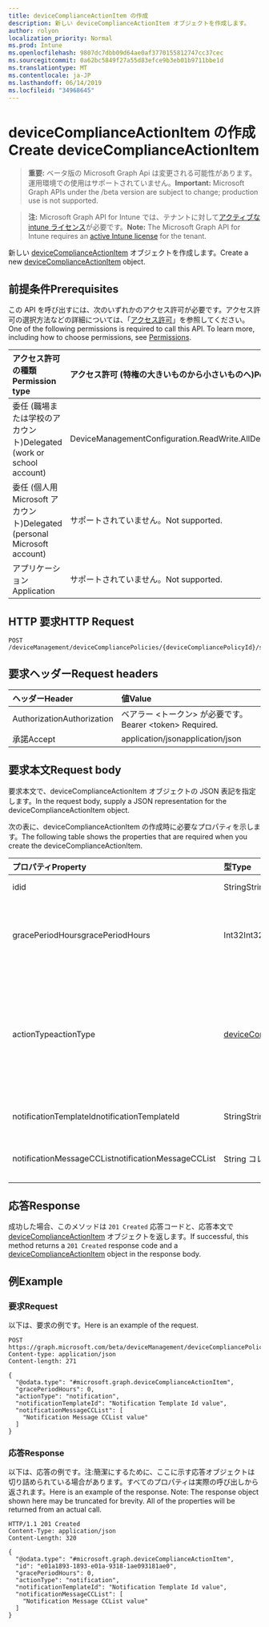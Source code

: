 ```yaml
---
title: deviceComplianceActionItem の作成
description: 新しい deviceComplianceActionItem オブジェクトを作成します。
author: rolyon
localization_priority: Normal
ms.prod: Intune
ms.openlocfilehash: 9807dc7dbb09d64ae0af3770155812747cc37cec
ms.sourcegitcommit: 0a62bc5849f27a55d83efce9b3eb01b9711bbe1d
ms.translationtype: MT
ms.contentlocale: ja-JP
ms.lasthandoff: 06/14/2019
ms.locfileid: "34968645"
---
```

# <a name="create-devicecomplianceactionitem"></a><span data-ttu-id="7e639-103">deviceComplianceActionItem の作成</span><span class="sxs-lookup"><span data-stu-id="7e639-103">Create deviceComplianceActionItem</span></span>

> <span data-ttu-id="7e639-104">**重要:** ベータ版の Microsoft Graph Api は変更される可能性があります。運用環境での使用はサポートされていません。</span><span class="sxs-lookup"><span data-stu-id="7e639-104">**Important:** Microsoft Graph APIs under the /beta version are subject to change; production use is not supported.</span></span>

> <span data-ttu-id="7e639-105">**注:** Microsoft Graph API for Intune では、テナントに対して[アクティブな intune ライセンス](https://go.microsoft.com/fwlink/?linkid=839381)が必要です。</span><span class="sxs-lookup"><span data-stu-id="7e639-105">**Note:** The Microsoft Graph API for Intune requires an [active Intune license](https://go.microsoft.com/fwlink/?linkid=839381) for the tenant.</span></span>

<span data-ttu-id="7e639-106">新しい [deviceComplianceActionItem](../resources/intune-deviceconfig-devicecomplianceactionitem.md) オブジェクトを作成します。</span><span class="sxs-lookup"><span data-stu-id="7e639-106">Create a new [deviceComplianceActionItem](../resources/intune-deviceconfig-devicecomplianceactionitem.md) object.</span></span>

## <a name="prerequisites"></a><span data-ttu-id="7e639-107">前提条件</span><span class="sxs-lookup"><span data-stu-id="7e639-107">Prerequisites</span></span>
<span data-ttu-id="7e639-p101">この API を呼び出すには、次のいずれかのアクセス許可が必要です。アクセス許可の選択方法などの詳細については、「[アクセス許可](/graph/permissions-reference)」を参照してください。</span><span class="sxs-lookup"><span data-stu-id="7e639-p101">One of the following permissions is required to call this API. To learn more, including how to choose permissions, see [Permissions](/graph/permissions-reference).</span></span>

|<span data-ttu-id="7e639-110">アクセス許可の種類</span><span class="sxs-lookup"><span data-stu-id="7e639-110">Permission type</span></span>|<span data-ttu-id="7e639-111">アクセス許可 (特権の大きいものから小さいものへ)</span><span class="sxs-lookup"><span data-stu-id="7e639-111">Permissions (from most to least privileged)</span></span>|
|:---|:---|
|<span data-ttu-id="7e639-112">委任 (職場または学校のアカウント)</span><span class="sxs-lookup"><span data-stu-id="7e639-112">Delegated (work or school account)</span></span>|<span data-ttu-id="7e639-113">DeviceManagementConfiguration.ReadWrite.All</span><span class="sxs-lookup"><span data-stu-id="7e639-113">DeviceManagementConfiguration.ReadWrite.All</span></span>|
|<span data-ttu-id="7e639-114">委任 (個人用 Microsoft アカウント)</span><span class="sxs-lookup"><span data-stu-id="7e639-114">Delegated (personal Microsoft account)</span></span>|<span data-ttu-id="7e639-115">サポートされていません。</span><span class="sxs-lookup"><span data-stu-id="7e639-115">Not supported.</span></span>|
|<span data-ttu-id="7e639-116">アプリケーション</span><span class="sxs-lookup"><span data-stu-id="7e639-116">Application</span></span>|<span data-ttu-id="7e639-117">サポートされていません。</span><span class="sxs-lookup"><span data-stu-id="7e639-117">Not supported.</span></span>|

## <a name="http-request"></a><span data-ttu-id="7e639-118">HTTP 要求</span><span class="sxs-lookup"><span data-stu-id="7e639-118">HTTP Request</span></span>
<!-- {
  "blockType": "ignored"
}
-->
``` http
POST /deviceManagement/deviceCompliancePolicies/{deviceCompliancePolicyId}/scheduledActionsForRule/{deviceComplianceScheduledActionForRuleId}/scheduledActionConfigurations
```

## <a name="request-headers"></a><span data-ttu-id="7e639-119">要求ヘッダー</span><span class="sxs-lookup"><span data-stu-id="7e639-119">Request headers</span></span>
|<span data-ttu-id="7e639-120">ヘッダー</span><span class="sxs-lookup"><span data-stu-id="7e639-120">Header</span></span>|<span data-ttu-id="7e639-121">値</span><span class="sxs-lookup"><span data-stu-id="7e639-121">Value</span></span>|
|:---|:---|
|<span data-ttu-id="7e639-122">Authorization</span><span class="sxs-lookup"><span data-stu-id="7e639-122">Authorization</span></span>|<span data-ttu-id="7e639-123">ベアラー &lt;トークン&gt; が必要です。</span><span class="sxs-lookup"><span data-stu-id="7e639-123">Bearer &lt;token&gt; Required.</span></span>|
|<span data-ttu-id="7e639-124">承諾</span><span class="sxs-lookup"><span data-stu-id="7e639-124">Accept</span></span>|<span data-ttu-id="7e639-125">application/json</span><span class="sxs-lookup"><span data-stu-id="7e639-125">application/json</span></span>|

## <a name="request-body"></a><span data-ttu-id="7e639-126">要求本文</span><span class="sxs-lookup"><span data-stu-id="7e639-126">Request body</span></span>
<span data-ttu-id="7e639-127">要求本文で、deviceComplianceActionItem オブジェクトの JSON 表記を指定します。</span><span class="sxs-lookup"><span data-stu-id="7e639-127">In the request body, supply a JSON representation for the deviceComplianceActionItem object.</span></span>

<span data-ttu-id="7e639-128">次の表に、deviceComplianceActionItem の作成時に必要なプロパティを示します。</span><span class="sxs-lookup"><span data-stu-id="7e639-128">The following table shows the properties that are required when you create the deviceComplianceActionItem.</span></span>

|<span data-ttu-id="7e639-129">プロパティ</span><span class="sxs-lookup"><span data-stu-id="7e639-129">Property</span></span>|<span data-ttu-id="7e639-130">型</span><span class="sxs-lookup"><span data-stu-id="7e639-130">Type</span></span>|<span data-ttu-id="7e639-131">説明</span><span class="sxs-lookup"><span data-stu-id="7e639-131">Description</span></span>|
|:---|:---|:---|
|<span data-ttu-id="7e639-132">id</span><span class="sxs-lookup"><span data-stu-id="7e639-132">id</span></span>|<span data-ttu-id="7e639-133">String</span><span class="sxs-lookup"><span data-stu-id="7e639-133">String</span></span>|<span data-ttu-id="7e639-134">エンティティのキー。</span><span class="sxs-lookup"><span data-stu-id="7e639-134">Key of the entity.</span></span>|
|<span data-ttu-id="7e639-135">gracePeriodHours</span><span class="sxs-lookup"><span data-stu-id="7e639-135">gracePeriodHours</span></span>|<span data-ttu-id="7e639-136">Int32</span><span class="sxs-lookup"><span data-stu-id="7e639-136">Int32</span></span>|<span data-ttu-id="7e639-137">アクションが実行されるまでの待機時間。</span><span class="sxs-lookup"><span data-stu-id="7e639-137">Number of hours to wait till the action will be enforced.</span></span> <span data-ttu-id="7e639-138">有効な値は 0 から 8760 までです</span><span class="sxs-lookup"><span data-stu-id="7e639-138">Valid values 0 to 8760</span></span>|
|<span data-ttu-id="7e639-139">actionType</span><span class="sxs-lookup"><span data-stu-id="7e639-139">actionType</span></span>|[<span data-ttu-id="7e639-140">deviceComplianceActionType</span><span class="sxs-lookup"><span data-stu-id="7e639-140">deviceComplianceActionType</span></span>](../resources/intune-deviceconfig-devicecomplianceactiontype.md)|<span data-ttu-id="7e639-141">実行するアクション。</span><span class="sxs-lookup"><span data-stu-id="7e639-141">What action to take.</span></span> <span data-ttu-id="7e639-142">可能な値は、`noAction`、`notification`、`block`、`retire`、`wipe`、`removeResourceAccessProfiles`、`pushNotification`、`remoteLock` です。</span><span class="sxs-lookup"><span data-stu-id="7e639-142">Possible values are: `noAction`, `notification`, `block`, `retire`, `wipe`, `removeResourceAccessProfiles`, `pushNotification`, `remoteLock`.</span></span>|
|<span data-ttu-id="7e639-143">notificationTemplateId</span><span class="sxs-lookup"><span data-stu-id="7e639-143">notificationTemplateId</span></span>|<span data-ttu-id="7e639-144">String</span><span class="sxs-lookup"><span data-stu-id="7e639-144">String</span></span>|<span data-ttu-id="7e639-145">使用する通知メッセージ テンプレート</span><span class="sxs-lookup"><span data-stu-id="7e639-145">What notification Message template to use</span></span>|
|<span data-ttu-id="7e639-146">notificationMessageCCList</span><span class="sxs-lookup"><span data-stu-id="7e639-146">notificationMessageCCList</span></span>|<span data-ttu-id="7e639-147">String コレクション</span><span class="sxs-lookup"><span data-stu-id="7e639-147">String collection</span></span>|<span data-ttu-id="7e639-148">この通知メッセージの CC に設定するグループ ID のリスト。</span><span class="sxs-lookup"><span data-stu-id="7e639-148">A list of group IDs to speicify who to CC this notification message to.</span></span>|



## <a name="response"></a><span data-ttu-id="7e639-149">応答</span><span class="sxs-lookup"><span data-stu-id="7e639-149">Response</span></span>
<span data-ttu-id="7e639-150">成功した場合、このメソッドは `201 Created` 応答コードと、応答本文で [deviceComplianceActionItem](../resources/intune-deviceconfig-devicecomplianceactionitem.md) オブジェクトを返します。</span><span class="sxs-lookup"><span data-stu-id="7e639-150">If successful, this method returns a `201 Created` response code and a [deviceComplianceActionItem](../resources/intune-deviceconfig-devicecomplianceactionitem.md) object in the response body.</span></span>

## <a name="example"></a><span data-ttu-id="7e639-151">例</span><span class="sxs-lookup"><span data-stu-id="7e639-151">Example</span></span>

### <a name="request"></a><span data-ttu-id="7e639-152">要求</span><span class="sxs-lookup"><span data-stu-id="7e639-152">Request</span></span>
<span data-ttu-id="7e639-153">以下は、要求の例です。</span><span class="sxs-lookup"><span data-stu-id="7e639-153">Here is an example of the request.</span></span>
``` http
POST https://graph.microsoft.com/beta/deviceManagement/deviceCompliancePolicies/{deviceCompliancePolicyId}/scheduledActionsForRule/{deviceComplianceScheduledActionForRuleId}/scheduledActionConfigurations
Content-type: application/json
Content-length: 271

{
  "@odata.type": "#microsoft.graph.deviceComplianceActionItem",
  "gracePeriodHours": 0,
  "actionType": "notification",
  "notificationTemplateId": "Notification Template Id value",
  "notificationMessageCCList": [
    "Notification Message CCList value"
  ]
}
```

### <a name="response"></a><span data-ttu-id="7e639-154">応答</span><span class="sxs-lookup"><span data-stu-id="7e639-154">Response</span></span>
<span data-ttu-id="7e639-p104">以下は、応答の例です。注:簡潔にするために、ここに示す応答オブジェクトは切り詰められている場合があります。すべてのプロパティは実際の呼び出しから返されます。</span><span class="sxs-lookup"><span data-stu-id="7e639-p104">Here is an example of the response. Note: The response object shown here may be truncated for brevity. All of the properties will be returned from an actual call.</span></span>
``` http
HTTP/1.1 201 Created
Content-Type: application/json
Content-Length: 320

{
  "@odata.type": "#microsoft.graph.deviceComplianceActionItem",
  "id": "e01a1893-1893-e01a-9318-1ae093181ae0",
  "gracePeriodHours": 0,
  "actionType": "notification",
  "notificationTemplateId": "Notification Template Id value",
  "notificationMessageCCList": [
    "Notification Message CCList value"
  ]
}
```





